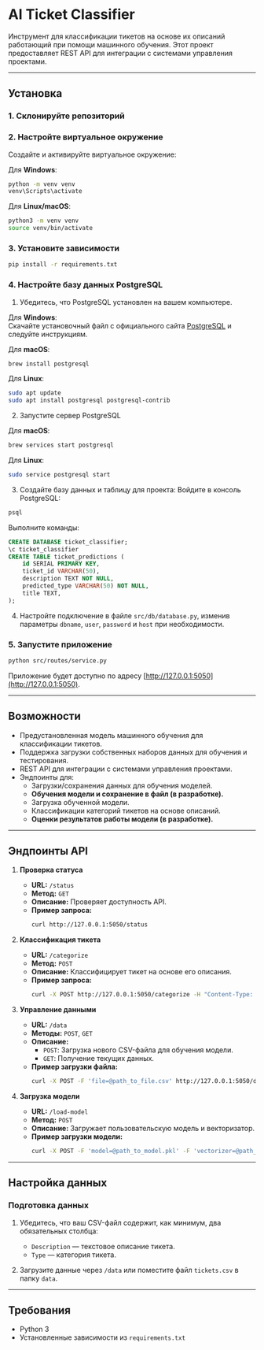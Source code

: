 # AI Ticket Classifier

Инструмент для классификации тикетов на основе их описаний работающий при помощи машинного обучения. Этот проект предоставляет REST API для интеграции с системами управления проектами.

---

## Установка

### 1. Склонируйте репозиторий

### 2. Настройте виртуальное окружение
Создайте и активируйте виртуальное окружение:

Для **Windows**:
```bash
python -m venv venv
venv\Scripts\activate
```

Для **Linux/macOS**:
```bash
python3 -m venv venv
source venv/bin/activate
```

### 3. Установите зависимости
```bash
pip install -r requirements.txt
```

### 4. Настройте базу данных PostgreSQL
1. Убедитесь, что PostgreSQL установлен на вашем компьютере.

Для **Windows**:  
Скачайте установочный файл с официального сайта [PostgreSQL](https://www.postgresql.org/download/) и следуйте инструкциям.

Для **macOS**:
```bash
brew install postgresql
```

Для **Linux**:
```bash
sudo apt update
sudo apt install postgresql postgresql-contrib
```

2. Запустите сервер PostgreSQL

Для **macOS**:
```bash
brew services start postgresql
```

Для **Linux**:
```bash
sudo service postgresql start
```

3. Создайте базу данных и таблицу для проекта:
Войдите в консоль PostgreSQL:
```bash
psql
```
Выполните команды:

```sql
CREATE DATABASE ticket_classifier;
\c ticket_classifier
CREATE TABLE ticket_predictions (
    id SERIAL PRIMARY KEY,
    ticket_id VARCHAR(50),
    description TEXT NOT NULL,
    predicted_type VARCHAR(50) NOT NULL,
    title TEXT,
);
```
4. Настройте подключение в файле `src/db/database.py`, изменив параметры `dbname`, `user`, `password` и `host` при необходимости.

### 5. Запустите приложение
```bash
python src/routes/service.py
```

Приложение будет доступно по адресу [http://127.0.0.1:5050](http://127.0.0.1:5050).

---

## Возможности

- Предустановленная модель машинного обучения для классификации тикетов.
- Поддержка загрузки собственных наборов данных для обучения и тестирования.
- REST API для интеграции с системами управления проектами.
- Эндпоинты для:
  - Загрузки/сохранения данных для обучения моделей.
  - **Обучения модели и сохранение в файл (в разработке).**
  - Загрузка обученной модели.
  - Классификации категорий тикетов на основе описаний.
  - **Оценки результатов работы модели (в разработке).**

---

## Эндпоинты API

1. **Проверка статуса**
   - **URL:** `/status`
   - **Метод:** `GET`
   - **Описание:** Проверяет доступность API.
   - **Пример запроса:**
     ```bash
     curl http://127.0.0.1:5050/status
     ```

2. **Классификация тикета**
   - **URL:** `/categorize`
   - **Метод:** `POST`
   - **Описание:** Классифицирует тикет на основе его описания.
   - **Пример запроса:**
     ```bash
     curl -X POST http://127.0.0.1:5050/categorize -H "Content-Type: application/json" -d '{"description": "Ticket description example"}'
     ```

3. **Управление данными**
   - **URL:** `/data`
   - **Методы:** `POST`, `GET`
   - **Описание:**
     - `POST`: Загрузка нового CSV-файла для обучения модели.
     - `GET`: Получение текущих данных.
   - **Пример загрузки файла:**
     ```bash
     curl -X POST -F 'file=@path_to_file.csv' http://127.0.0.1:5050/data
     ```

4. **Загрузка модели**
   - **URL:** `/load-model`
   - **Метод:** `POST`
   - **Описание:** Загружает пользовательскую модель и векторизатор.
   - **Пример загрузки модели:**
     ```bash
     curl -X POST -F 'model=@path_to_model.pkl' -F 'vectorizer=@path_to_vectorizer.pkl' http://127.0.0.1:5050/load-model
     ```

---

## Настройка данных

### Подготовка данных
1. Убедитесь, что ваш CSV-файл содержит, как минимум, два обязательных столбца:
   - `Description` — текстовое описание тикета.
   - `Type` — категория тикета.

2. Загрузите данные через `/data` или поместите файл `tickets.csv` в папку `data`.

---

## Требования

- Python 3
- Установленные зависимости из `requirements.txt`